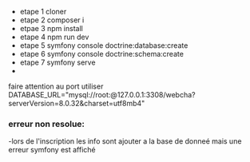 - etape 1 cloner
- etape 2 composer i
- etpae 3 npm install
- etape 4 npm run dev
- etape 5 symfony console doctrine:database:create
- etape 6 symfony console doctrine:schema:create
- etape 7 symfony serve
- 
faire attention au port utiliser
DATABASE_URL="mysql://root:@127.0.0.1:3308/webcha?serverVersion=8.0.32&charset=utf8mb4"
### erreur non resolue:
-lors de l'inscription les info sont ajouter a la base de donneé mais une erreur symfony est affiché
